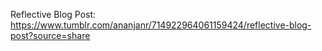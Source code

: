 Reflective Blog Post: https://www.tumblr.com/ananjanr/714922964061159424/reflective-blog-post?source=share
